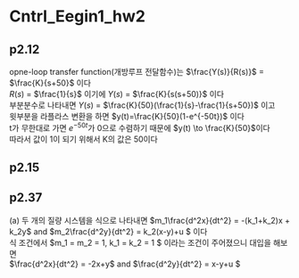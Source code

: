 # Cntrl_Eegin1_hw2









## p2.12
opne-loop transfer function(개방루프 전달함수)는 $\frac{Y(s)}{R(s)}$ = $\frac{K}{s+50}$ 이다  
$R(s)$ = $\frac{1}{s}$ 이기에 $Y(s)$ = $\frac{K}{s(s+50)}$ 이다  
부분분수로 나타내면 $Y(s)$ = $\frac{K}{50}(\frac{1}{s}-\frac{1}{s+50})$ 이고  
윗부분을 라플라스 변환을 하면 $y(t)=\frac{K}{50}(1-e^{-50t})$ 이다  
t가 무한대로 가면 $e^{-50t}$가 0으로 수렴하기 때문에 $y(t) \to  \frac{K}{50}$이다   
따라서 값이 1이 되기 위해서 K의 값은 50이다


## p2.15







## p2.37
(a) 두 개의 질량 시스템을 식으로 나타내면 $m_1\frac{d^2x}{dt^2} = -(k_1+k_2)x + k_2y$ and $m_2\frac{d^2y}{dt^2} = k_2(x-y)+u $ 이다  
식 조건에서 $m_1 = m_2 = 1, k_1 = k_2 = 1 $ 이라는 조건이 주어졌으니 대입을 해보면  
$\frac{d^2x}{dt^2} = -2x+y$ and $\frac{d^2y}{dt^2} = x-y+u $


















